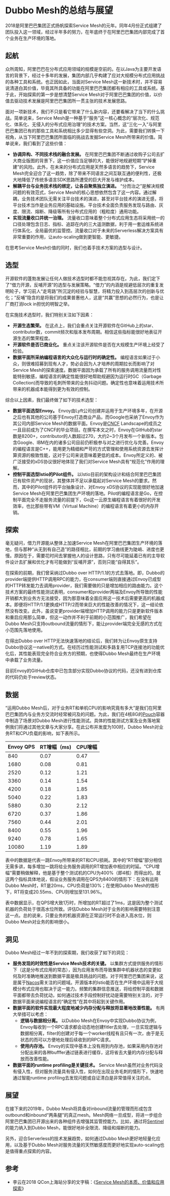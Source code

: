 #  Dubbo Mesh的总结与展望
2018是阿里巴巴集团正式扬帆探索Service Mesh的元年。同年4月份正式组建了团队投入这一领域，经过半年多的努力，在年底终于在阿里巴巴集团内部完成了首个业务在生产环境的落地。

## 起航
众所周知，阿里巴巴在分布式应用领域的规模是空前的。在以Java为主要开发语言的背景下，经过十多年的发展，集团内部几乎构建了应对大规模分布式应用挑战的各种工具和系统。也正因如此，当面对Service Mesh这一新技术时，并不容易说清道白其价值，毕竟其所具备的功能在阿里巴巴集团都有相应的工具或系统。基于此，开始探索的第一步是想清楚Service Mesh对于阿里巴巴集团的价值，以价值去驱动技术发展是阿里巴巴集团所一贯主张的技术发展思路。

面对一项新技术，我们不只是看它带来了什么新内容，还要看解决了当下的什么挑战。简单说来，Service Mesh是一种基于“服务”这一核心概念的“层次化、规范化、体系化、无侵入的分布式应用治理”的技术方案。当然，这“三化一入”与阿里巴巴集团已有的那些工具和系统相比多少显得有些空洞。为此，需要我们转换一下视角，从当下阿里巴巴集团所面临的挑战去发掘Service Mesh所带来的价值。简单说来，我们看到了这些价值：
- **协调异构、不同技术栈的融合发展。** 在阿里巴巴集团不断通过收购子公司去扩大商业版图的背景下，这一价值应当足够的大，能很好地规避短期“铲掉重建”的风险。此外，在未来的分布式应用是天然多语言的趋势下，Service Mesh完全迎合了这一趋势，除了带来不同语言之间互联互通的便利性，还极大地降低了传统多语言SDK思路所遭受的巨大开发与维护成本。
- **解耦平台与业务技术栈的绑定，让各自聚焦独立演进。** “分而治之”是解决规模问题的有效范式，Service Mesh的核心思想依然包含了这一内容。通过解耦，业务技术团队无需关注平台技术的演进，甚至对平台技术的演进无感，将平台技术当作是业务应用的基础设施。平台技术全面负责服务发现与路由、灰度、限流、熔断、降级等所有分布式应用的（粗粒度）通用功能。
- **实现流量收口并统一治理。** 流量收口意味着整个分布式应用生态将采用统一的口径处理包含日志、指标、追踪在内的三大遥测数据，利于用一套运维系统进行体系化、全局最优的监管控。流量收口对于未来的Serverless解决方案具有非常重要的作用，让auto-scaling做到更智能、更敏捷。

在思考Service Mesh价值的同时，我们也着手技术方案的选型与设计。

## 选型
开源软件的蓬勃发展让任何人做技术选型时都不能忽视其存在。为此，我们定下了“借力开源，反哺开源”的选型与发展策略。“借力”的内涵是规避低层次的重复发明轮子，学习前人“走弯路”所沉淀的经验与智慧，将精力投入到高层次的创新与优化；“反哺”隐含的是将我们的成果普惠他人，这是“共赢”思想的必然行为，也是让厂商打消lock in担忧的明智之举。

在实施技术选型时，我们特别关注如下因素：
- **开源生态繁荣。** 在这点上，我们会重点关注开源软件在GitHub上的star、contributor数，commit频次和版本发布周期。相信这些指标能很好地表征开源生态的繁荣程度。
- **开源软件是否已商业化。** 重点关注该开源软件是否在大规模生产环境上经受了检验。
- **数据平面所采纳编程语言的大众化与运行时的确定性。** 编程语言如果过于小众，则很难招募到现有人才，势必会因为人才培养的周期拉长而影响了对Service Mesh的探索速度。数据平面因为承载了所有的服务调用流量而对性能特别敏感，编程语言的确定性能很好地帮助规避因为运行时GC（Garbage Collection)而导致的毛刺所带来的业务抖动问题。确定性也意味着运用技术所带来的机器成本能得到更为有效的控制。

综合以上因素，我们最终做了如下的技术选型：
- **数据平面选型Envoy。** Envoy由Lyft公司创建并运用于生产环境多年，在开源之后也有其他的公司基于Envoy打造商业产品，而Google也采纳了Envoy作为其公司内部Service Mesh的数据平面。Envoy是[CNCF](https://www.cncf.io/) Landscape的成员之一且目前成为了CNCF的毕业项目。在撰写本文之时，Envoy在GitHub的star数是8200+，contributor的人数超过270，大约2~3个月发布一个新版本。包含Google、IBM在内的诸多公司目前仍积极参与对之进行优化与完善。Envoy的编程语言是C++，能用更为精细和严苛的方式管理和使用系统资源去发挥计算资源的极致性能，这对于公司来说意味着更低的成本。Envoy所定义的、被广泛接受的xDS协议很好地体现了我们对Service Mesh具有“规范化”作用的理解。
- **控制平面选型Istio的Pilot组件。** 以Istio目前的架构设计和结合阿里巴巴集团已有软件资产的现状，其整体并不足以承载起对Service Mesh的要求。然而，其中的Pilot组件的平台抽象设计、对Envoy xDS协议的实现能很好地加速Service Mesh在阿里巴巴集团生产环境的落地。Pilot的编程语言是Go，在控制平面完全不走服务流量的前提下，Go这一云原生编程语言有着很好的开发效率，也比那些带有VM（Virtual Machine）的编程语言有着更小的内存开销。

## 探索
毫无疑问，借力开源能从整体上加速Service Mesh在阿里巴巴集团生产环境的落地，但与那种“从无到有自己造”的路径相比，前期的学习曲线更为陡峭、进度也更慢。原因在于，需要花时间去掌握他人的设计思路，只有尽可能延着已有的主导软件设计去扩展和优化才有可能做到“反哺开源”，否则只能“自得其乐”。

在探索的前期，我们曾采纳过Dubbo over HTTP/1.1的方式去落地。即，Dubbo的provider端提供HTTP调用RPC的能力，在consumer端则直接通过Envoy已成型的HTTP转发能力去调用provider，我们需要做的只是增加相应的路由能力。这个技术方案的最终性能测试表明，consumer和provider两端及Envoy所导致的性能开销都大到业务方无法接受，因为那意味着全面应用这一技术后需要更高的机器成本。即便将HTTP/1.1更换成HTTP/2而带来巨大的性能改善的情况下，这一结论依然没有改变。此外，虽说变更provider端增加HTTP调用的能力只是更新软件版本和重启应用那么简单，但这一动作并不利于前期的小范围推广，我们希望在Dubbo Mesh只支持outbound流量的情形下，能让provider端完全无感的方式在小范围先落地使用。

在得出Dubbo over HTTP无法快速落地的结论后，我们转为让Envoy原生支持Dubbo协议这一native的方式。在经历过性能测试和多路复用TCP连接池的功能优化后，其性能表现完全符合业务方的预期，也使得Dubbo Mesh最终在生产环境中承载了业务流量。

目前Envoy的GitHub仓库中已包含部分实现Dubbo协议的代码，还没有进到仓库的代码仍处于review状态。

## 数据
“运用Dubbo Mesh后，对于业务RT和单机CPU的影响究竟有多大”是我们在阿里巴巴集团内与业务方交流时经常被问及的问题。为此，我们在4核8G的[Pouch](https://github.com/alibaba/pouch)容器中制造了场景对Dubbo Mesh进行性能测试。具体的性能测试方案及业务落地案例我们将通过其他文章与大家分享。在此公布并发度为100时，Dubbo Mesh对业务RT和CPU负载的影响，如下表所示。

| **Envoy QPS** | **RT增幅（ms)** | **CPU增幅** |
| --- | --- | --- |
| 840 | 0.07 | 0.47 |
| 1680 | 0.08 | 0.81 |
| 2520 | 0.12 | 1.21 |
| 3360 | 0.14 | 1.54 |
| 4200 | 0.18 | 1.85 |
| 5040 | 0.22 | 1.83 |
| 5880 | 0.30 | 2.12 |
| 6720 | 0.37 | 1.86 |
| 7560 | 0.44 | 2.01 |
| 8400 | 0.55 | 1.96 |
| 9240 | 0.78 | 1.65 |
| 10080 | 1.19 | 1.89 |

表中的数据是代表一跳Envoy所带来的RT和CPU损耗。其中的“RT增幅”部分相信无需多讲，每多增加一跳将给业务服务调用的RT增加表中相应的时延。“CPU增幅”需要稍做解释，他是基于整个测试机的CPU为400%（即4核）而得出的。就这两个指标具体地说，假设业务服务调用在QPS为8400的情形下：在没有运用Dubbo Mesh时，RT是20ms，CPU负荷是130%；在使用Dubbo Mesh的情形下，RT将变成20.55ms、CPU则增加至131.96%。

表中数据显示，在QPS增大致1万时，所增加的RT超过了1ms，这是因为整个测试机器的负荷处于很高水位所致。评估Dubbo Mesh对于业务的影响需要特别注意这一点。总的说来，只要业务的机器资源在正常运行时不会进入高水位，则Dubbo Mesh对业务的影响很小。

## 洞见
Dubbo Mesh经过一年不到的探索期，我们收获了如下的洞见：
- **服务发现的时效性是Service Mesh技术的关键。** 以集群方式提供服务的情形下（这是分布式应用的常态），因为应用发布而导致集群中机器状态的变更如何及时准确地推送到数据平面是极具挑战的问题。对于阿里巴巴集团来说，这是属于[Nacos](https://github.com/alibaba/nacos)需关注的问题域。开源版本的Istio能否在生产环境中运用于大规模分布式应用也取决于这一能力。频繁的集群信息推送，将给控制平面和数据平面都带去负荷扰动，如何通过技术手段控制好扰动是需要特别关注的，对于数据平面来说编程语言的“确定性”在其中将起到关键作用。
- **数据平面的软件实现最大程度地减少内存分配与释放将显著地改善性能。** 有两大举措可以考虑：
    - **逻辑与数据相分离。** 以Dubbo Mesh在Envoy中实现Dubbo协议为例，Envoy每收到一个RPC请求都会动态地创建fitler去处理，一旦实现逻辑与数据相分离，filter的创建对于每一个worker线程有且只有一次，由于是无状态的而可以方便地处理后续收到的RPC请求。
    - **使用内存池。** Envoy的实现中基本上没有用到内存池，如果采用内存池对分配出来的各种bufffer通过链表进行缓存，这将省去大量的内存分配与释放而改善性能。
- **数据平面的runtime profiling是关键技术。** Service Mesh虽然对业务代码没有侵入性，但对服务流量具有侵入性，如何在出现业务毛刺的情形下，快速地通过智能runtime profiling去发现问题或自证清白是非常值得关注的点。

## 展望
在接下来的2019年，Dubbo Mesh将具备对inbound流量的管理而形成包含outbound和inbound“两条腿”的真正mesh。Mesh网络一旦成型，将进一步组合阿里巴巴集团已开源出来的各种组件去增强其监管控能力。比如，通过将[Sentinel](https://github.com/alibaba/Sentinel)的能力纳入到Dubbo Mesh，能很好地补全限流、降级和熔断的能力。

另外，迎合Serverless的技术发展趋势，如何通过Dubbo Mesh更好地轻量化应用，以及基于Dubbo Mesh对服务流量的天然敏感度而更好地实现auto-scaling也是值得重点探索的内容。

## 参考
* 李云在2018 QCon上海站分享的文字稿：《[Service Mesh的本质、价值和应用探索](https://mp.weixin.qq.com/s/Q6kEgxdpcGdEEmQ44cFpQQ)》
